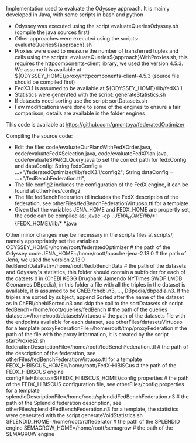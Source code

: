 Implementation used to evaluate the Odyssey approach. It is mainly developed in Java, with some scripts in bash and python

* Odyssey was executed using the script evaluateQueriesOdyssey.sh (compile the java sources first)
* Other approaches were executed using the scripts: evaluateQueries${approach}.sh
* Proxies were used to measure the number of transferred tuples and calls using the scripts: evaluateQueries${approach}WithProxies.sh, this requires the httpcomponents-client library, we used the version 4.5.3. We assume it is available at ${ODYSSEY_HOME}/proxy/httpcomponents-client-4.5.3 (source file should be compiled first)
* FedX3.1 is assumed to be available at ${ODYSSEY_HOME}/lib/fedX3.1
* Statistics were generated with the script: generateStatistics.sh
* If datasets need sorting use the script: sortDatasets.sh
* Few modifications were done to some of the engines to ensure a fair comparison, details are available in the folder engines

This code is available at https://github.com/gmontoya/federatedOptimizer

Compiling the source code:
* Edit the files code/evaluateOurPlansWithFedXOrder.java, code/evaluateFedXSelection.java, code/evaluateFedXPlan.java, code/evaluateSPARQLQuery.java to set the correct path for fedxConfig and dataConfig:
        String fedxConfig = ...+"/federatedOptimizer/lib/fedX3.1/config2";
        String dataConfig = ...+"/fedBenchFederation.ttl";
* The file config2 includes the configuration of the FedX engine, it can be found at otherFiles/config2
* The file fedBenchFederation.ttl includes the FedX description of the federation, see otherFiles/fedBenchFederationVirtuoso.ttl for a template
* Given that the variables JENA_HOME and FEDX_HOME are propertly set, the code can be compiled as:
  javac -cp .:${JENA_HOME}/lib/*:${FEDX_HOME}/lib/* *.java
  
Other minor changes may be necessary in the scripts files at scripts/, namely appropriately set the variables:
ODYSSEY_HOME=/home/roott/federatedOptimizer # the path of the Odyssey code
JENA_HOME=/home/roott/apache-jena-2.13.0 # the path of Jena, we used the version 2.13.0
fedBenchDataPath=/home/roott/fedbBenchData # the path of the datasets and Odyssey's statistics, this folder should contain a subfolder for each of the datsets d in {ChEBI KEGG Drugbank Jamendo NYTimes SWDF LMDB Geonames DBpedia}, in this folder a file with all the triples in the dataset is available, it is assumed to be ChEBI/chebi.n3, ..., DBpedia/dbpedia.n3. If the triples are sorted by subject, append Sorted after the name of the dataset as in ChEBI/chebiSorted.n3 and skip the call to the sortDatasets.sh script
fedBench=/home/roott/queries/fedBench # the path of the queries
datasets=/home/roott/datasetsVirtuoso # the path of the datasets file with the endpoints available for each dataset, see otherFiles/datasetsVirtuoso for a template
proxyFederationFile=/home/roott/tmp/proxyFederation # the path of the file with the proxy information, it is created by the script startProxies2.sh
federationDescriptionFile=/home/roott/fedBenchFederation.ttl # the path of the description of the federation, see otherFiles/fedBenchFederationVirtuoso.ttl for a template
FEDX_HIBISCUS_HOME=/home/roott/FedX-HiBISCus # the path of the FEDX_HIBISCUS engine
configFileHibiscus=${FEDX_HIBISCUS_HOME}/config.properties # the path of the FEDX_HIBISCUS configuration file, see otherFiles/config.properties for a template
splendidDescriptionFile=/home/roott/splendidFedBenchFederation.n3 # the path of the Splendid federation description, see otherFiles/splendidFedBenchFederation.n3 for a template, the statistics were generated with the script generateVoidStatistics.sh
SPLENDID_HOME=/home/roott/rdffederator # the path of the SPLENDID engine
SEMAGROW_HOME=/home/roott/semagrow # the path of the SEMAGROW engine
